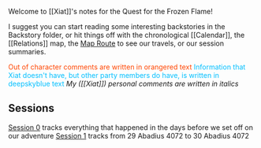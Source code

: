 Welcome to [[Xiat]]'s notes for the Quest for the Frozen Flame! 

I suggest you can start reading some interesting backstories in the Backstory folder, or hit things off with the chronological [[Calendar]], the [[Relations]] map, the [Map Route](Map-Route) to see our travels, or our session summaries.

<font style="color:orangered">Out of character comments are written in orangered text</font> 
<font style="color:deepskyblue">Information that Xiat doesn't have, but other party members do have, is written in deepskyblue text</font>
*My ([[Xiat]]) personal comments are written in italics*

## Sessions
[Session 0](Session-0) tracks everything that happened in the days before we set off on our adventure
[Session 1](Session-1) tracks from 29 Abadius 4072 to 30 Abadius 4072
